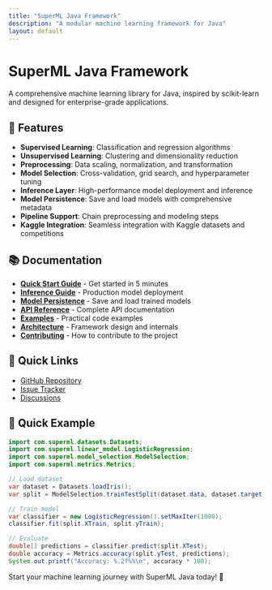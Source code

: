 ```yaml
---
title: "SuperML Java Framework"
description: "A modular machine learning framework for Java"
layout: default
---
```


# SuperML Java Framework

A comprehensive machine learning library for Java, inspired by scikit-learn and designed for enterprise-grade applications.

## 🚀 Features

- **Supervised Learning**: Classification and regression algorithms
- **Unsupervised Learning**: Clustering and dimensionality reduction
- **Preprocessing**: Data scaling, normalization, and transformation
- **Model Selection**: Cross-validation, grid search, and hyperparameter tuning
- **Inference Layer**: High-performance model deployment and inference
- **Model Persistence**: Save and load models with comprehensive metadata
- **Pipeline Support**: Chain preprocessing and modeling steps
- **Kaggle Integration**: Seamless integration with Kaggle datasets and competitions

## 📚 Documentation

- [**Quick Start Guide**](quick-start.md) - Get started in 5 minutes
- [**Inference Guide**](inference-guide.md) - Production model deployment
- [**Model Persistence**](model-persistence.md) - Save and load trained models
- [**API Reference**](api/core-classes.md) - Complete API documentation
- [**Examples**](examples/basic-examples.md) - Practical code examples
- [**Architecture**](architecture.md) - Framework design and internals
- [**Contributing**](contributing.md) - How to contribute to the project

## 🔗 Quick Links

- [GitHub Repository](https://github.com/supermlorg/superml-java)
- [Issue Tracker](https://github.com/supermlorg/superml-java/issues)
- [Discussions](https://github.com/supermlorg/superml-java/discussions)

## 🎯 Quick Example

```java
import com.superml.datasets.Datasets;
import com.superml.linear_model.LogisticRegression;
import com.superml.model_selection.ModelSelection;
import com.superml.metrics.Metrics;

// Load dataset
var dataset = Datasets.loadIris();
var split = ModelSelection.trainTestSplit(dataset.data, dataset.target, 0.2, 42);

// Train model
var classifier = new LogisticRegression().setMaxIter(1000);
classifier.fit(split.XTrain, split.yTrain);

// Evaluate
double[] predictions = classifier.predict(split.XTest);
double accuracy = Metrics.accuracy(split.yTest, predictions);
System.out.printf("Accuracy: %.2f%%\n", accuracy * 100);
```

Start your machine learning journey with SuperML Java today! 🚀
